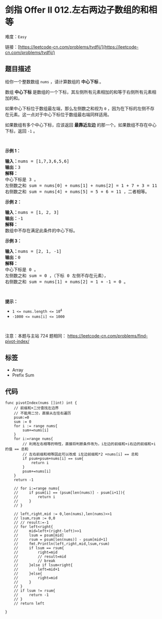 # 剑指 Offer II 012.左右两边子数组的和相等

难度：`Easy`

 链接：[https://leetcode-cn.com/problems/tvdfij/](https://leetcode-cn.com/problems/tvdfij/)

## 题目描述

<p>给你一个整数数组&nbsp;<code>nums</code> ，请计算数组的 <strong>中心下标 </strong>。</p>

<p>数组<strong> 中心下标</strong><strong> </strong>是数组的一个下标，其左侧所有元素相加的和等于右侧所有元素相加的和。</p>

<p>如果中心下标位于数组最左端，那么左侧数之和视为 <code>0</code> ，因为在下标的左侧不存在元素。这一点对于中心下标位于数组最右端同样适用。</p>

<p>如果数组有多个中心下标，应该返回 <strong>最靠近左边</strong> 的那一个。如果数组不存在中心下标，返回 <code>-1</code> 。</p>

<p>&nbsp;</p>

<p><strong>示例 1：</strong></p>

<pre>
<strong>输入：</strong>nums = [1,7,3,6,5,6]
<strong>输出：</strong>3
<strong>解释：</strong>
中心下标是 3 。
左侧数之和 sum = nums[0] + nums[1] + nums[2] = 1 + 7 + 3 = 11 ，
右侧数之和 sum = nums[4] + nums[5] = 5 + 6 = 11 ，二者相等。
</pre>

<p><strong>示例 2：</strong></p>

<pre>
<strong>输入：</strong>nums = [1, 2, 3]
<strong>输出：</strong>-1
<strong>解释：</strong>
数组中不存在满足此条件的中心下标。</pre>

<p><strong>示例 3：</strong></p>

<pre>
<strong>输入：</strong>nums = [2, 1, -1]
<strong>输出：</strong>0
<strong>解释：</strong>
中心下标是 0 。
左侧数之和 sum = 0 ，（下标 0 左侧不存在元素），
右侧数之和 sum = nums[1] + nums[2] = 1 + -1 = 0 。</pre>

<p>&nbsp;</p>

<p><strong>提示：</strong></p>

<ul>
	<li><code>1 &lt;= nums.length &lt;= 10<sup>4</sup></code></li>
	<li><code>-1000 &lt;= nums[i] &lt;= 1000</code></li>
</ul>

<p>&nbsp;</p>

<p><meta charset="UTF-8" />注意：本题与主站 724&nbsp;题相同：&nbsp;<a href="https://leetcode-cn.com/problems/find-pivot-index/">https://leetcode-cn.com/problems/find-pivot-index/</a></p>

## 标签

 - Array 
 - Prefix Sum 

## 代码

```golang
func pivotIndex(nums []int) int {
    // 前缀和+二分查找左边界
    // 不能用二分，直接从左往右遍历
    psum:=0
    sum := 0
    for i := range nums{
        sum+=nums[i]
    }
    for i:=range nums{
        // 利用左右相等的特性，直接将判断条件改为，i左边的前缀和+i右边的前缀和+i的值 == 总和
        // 左右前缀和相等因此可以改成 i左边前缀和*2 +nums[i] == 总和
        if psum+psum+nums[i] == sum{
            return i
        }
        psum+=nums[i]
    }
    return -1
    
    // for i:=range nums{
    //     if psum[i] == (psum[len(nums)] - psum[i+1]){
    //         return i
    //     }
    // }
    
    // left,right,mid := 0,len(nums),len(nums)>>1
    // lsum,rsum := 0,0
    // // result:=-1
    // for left<right{
    //     mid=left+(right-left)>>1
    //     lsum = psum[mid]
    //     rsum = psum[len(nums)] - psum[mid+1]
    //     fmt.Println(left,right,mid,lsum,rsum)
    //     if lsum == rsum{
    //         right=mid
    //         // result=mid
    //         // break
    //     }else if lsum<right{
    //         left=mid+1
    //     }else{
    //         right=mid
    //     }
    // }
    // if lsum != rsum{
    //     return -1
    // }
    // return left

}
```